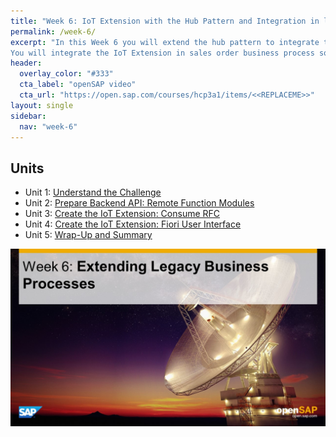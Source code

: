 ```yaml
---
title: "Week 6: IoT Extension with the Hub Pattern and Integration in legacy Business Processes"
permalink: /week-6/
excerpt: "In this Week 6 you will extend the hub pattern to integrate the IoT extension in the existing legacy sales order handling process.
You will integrate the IoT Extension in sales order business process so that data is only collected for equipments that have been actually delivered to employees. As the respective process is not yet exposed via an API of the S/4 HANA backend, the backend will be enhanced with an extension point to manage the sales order status via a custom Remote Function Module. The IoT extension will be enhanced so that sensor data is only collected for products that are actually delivered to employees."
header:
  overlay_color: "#333"
  cta_label: "openSAP video"
  cta_url: "https://open.sap.com/courses/hcp3a1/items/<<REPLACEME>>"
layout: single
sidebar:
  nav: "week-6"
---
```


## Units
- Unit 1: [Understand the Challenge](./unit-1/)
- Unit 2: [Prepare Backend API: Remote Function Modules](./unit-2/)
- Unit 3: [Create the IoT Extension: Consume RFC](./unit-3/)
- Unit 4: [Create the IoT Extension: Fiori User Interface](./unit-4/)
- Unit 5: [Wrap-Up and Summary](./unit-5/)


<img src="./images/overview.jpg" alt=""/>
